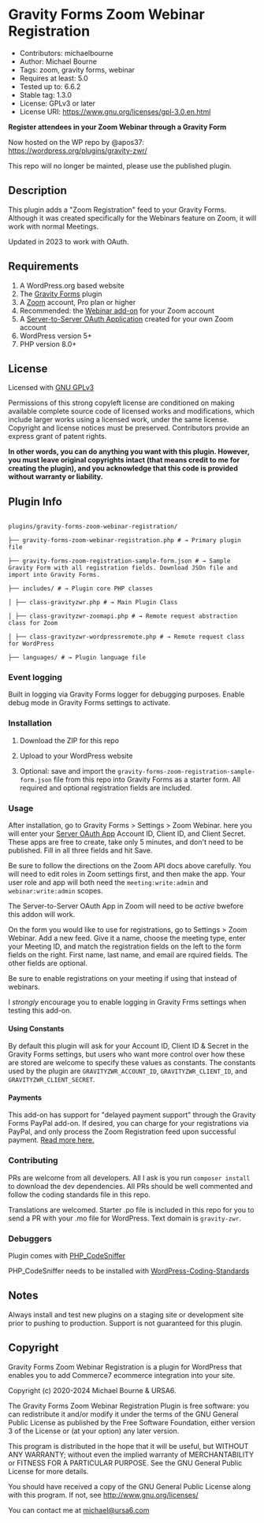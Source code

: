 # Gravity Forms Zoom Webinar Registration
* Contributors: michaelbourne
* Author: Michael Bourne
* Tags: zoom, gravity forms, webinar
* Requires at least: 5.0
* Tested up to: 6.6.2
* Stable tag: 1.3.0
* License: GPLv3 or later
* License URI: https://www.gnu.org/licenses/gpl-3.0.en.html

**Register attendees in your Zoom Webinar through a Gravity Form**

Now hosted on the WP repo by @apos37: https://wordpress.org/plugins/gravity-zwr/

This repo will no longer be mainted, please use the published plugin.

## Description

This plugin adds a "Zoom Registration" feed to your Gravity Forms. Although it was created specifically for the Webinars feature on Zoom, it will work with normal Meetings.

Updated in 2023 to work with OAuth.

## Requirements

 1. A WordPress.org based website
 2. The [Gravity Forms](https://www.gravityforms.com/) plugin
 3. A [Zoom](https://zoom.us/) account, Pro plan or higher
 4. Recommended: the [Webinar add-on](https://zoom.us/webinar) for your Zoom account
 5. A [Server-to-Server OAuth Application](https://marketplace.zoom.us/docs/guides/build/server-to-server-oauth-app/) created for your own Zoom account
 6. WordPress version 5+
 7. PHP version 8.0+

## License

Licensed with [GNU GPLv3](https://choosealicense.com/licenses/gpl-3.0/) 

Permissions of this strong copyleft license are conditioned on making available complete source code of licensed works and modifications, which include larger works using a licensed work, under the same license. Copyright and license notices must be preserved. Contributors provide an express grant of patent rights.

**In other words, you can do anything you want with this plugin. However, you must leave original copyrights intact (that means credit to me for creating the plugin), and you acknowledge that this code is provided without warranty or liability.**

  

## Plugin Info

```shell

plugins/gravity-forms-zoom-webinar-registration/

├── gravity-forms-zoom-webinar-registration.php # → Primary plugin file

├── gravity-forms-zoom-registration-sample-form.json # → Sample Gravity Form with all registration fields. Download JSOn file and import into Gravity Forms.

├── includes/ # → Plugin core PHP classes

│ ├── class-gravityzwr.php # → Main Plugin Class

│ ├── class-gravityzwr-zoomapi.php # → Remote request abstraction class for Zoom

│ ├── class-gravityzwr-wordpressremote.php # → Remote request class for WordPress

├── languages/ # → Plugin language file

```

### Event logging

Built in logging via Gravity Forms logger for debugging purposes. Enable debug mode in Gravity Forms settings to activate.

### Installation

1. Download the ZIP for this repo

2. Upload to your WordPress website

3. Optional: save and import the `gravity-forms-zoom-registration-sample-form.json` file from this repo into Gravity Forms as a starter form. All required and optional registration fields are included.

### Usage

After installation, go to Gravity Forms > Settings > Zoom Webinar. here you will enter your [Server OAuth App](https://marketplace.zoom.us/docs/guides/build/server-to-server-oauth-app/) Account ID, Client ID, and Client Secret. These apps are free to create, take only 5 minutes, and don't need to be published. Fill in all three  fields and hit Save.

Be sure to follow the directions on the Zoom API docs above carefully. You will need to edit roles in Zoom settings first, and then make the app. Your user role and app will both need the `meeting:write:admin` and `webinar:write:admin` scopes.

The Server-to-Server OAuth App in Zoom will need to be *active* bwefore this addon will work.

On the form you would like to use for registrations, go to Settings > Zoom Webinar. Add a new feed. Give it a name, choose the meeting type, enter your Meeting ID, and match the registration fields on the left to the form fields on the right. First name, last name, and email are rquired fields. The other fields are optional.

Be sure to enable registrations on your meeting if using that instead of webinars.

I *strongly* encourage you to enable logging in Gravity Frms settings when testing this add-on.

#### Using Constants

By default this plugin will ask for your Account ID, Client ID & Secret in the Gravity Forms settings, but users who want more control over how these are stored are welcome to specify these values as constants. The constants used by the plugin are `GRAVITYZWR_ACCOUNT_ID`, `GRAVITYZWR_CLIENT_ID`, and `GRAVITYZWR_CLIENT_SECRET`.

#### Payments

This add-on has support for "delayed payment support" through the Gravity Forms PayPal add-on. If desired, you can charge for your registrations via PayPal, and only process the Zoom Registration feed upon successful payment. [Read more here.](https://docs.gravityforms.com/setting-up-paypal-payments-standard/)

### Contributing

PRs are welcome from all developers. All I ask is you run `composer install` to download the dev dependencies. All PRs should be well commented and follow the coding standards file in this repo.

Translations are welcomed. Starter .po file is included in this repo for you to send a PR with your .mo file for WordPress. Text domain is `gravity-zwr`.

### Debuggers

Plugin comes with [PHP_CodeSniffer](https://github.com/squizlabs/PHP_CodeSniffer)

PHP_CodeSniffer needs to be installed with [WordPress-Coding-Standards](https://github.com/WordPress-Coding-Standards/WordPress-Coding-Standards)

## Notes

Always install and test new plugins on a staging site or development site prior to pushing to production. Support is not guaranteed for this plugin.

## Copyright

Gravity Forms Zoom Webinar Registration is a plugin for WordPress that enables you to add Commerce7 ecommerce integration into your site.

Copyright (c) 2020-2024 Michael Bourne & URSA6.

The Gravity Forms Zoom Webinar Registration Plugin is free software: you can redistribute it and/or modify it under the terms of the GNU General Public License as published by the Free Software Foundation, either version 3 of the License or (at your option) any later version.

This program is distributed in the hope that it will be useful, but WITHOUT ANY WARRANTY; without even the implied warranty of MERCHANTABILITY or FITNESS FOR A PARTICULAR PURPOSE. See the GNU General Public License for more details.

You should have received a copy of the GNU General Public License along with this program. If not, see <http://www.gnu.org/licenses/>

You can contact me at michael@ursa6.com
